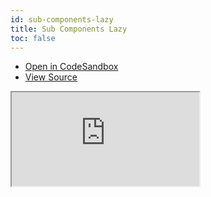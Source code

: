 ```yaml
---
id: sub-components-lazy
title: Sub Components Lazy
toc: false
---
```


- [Open in CodeSandbox](https://codesandbox.io/s/github/tannerlinsley/react-table/tree/master/examples/sub-components-lazy)
- [View Source](https://github.com/tannerlinsley/react-table/tree/master/examples/sub-components-lazy)

<iframe
  src="https://codesandbox.io/embed/github/tannerlinsley/react-table/tree/master/examples/sub-components-lazy?autoresize=1&fontsize=14&theme=dark"
  title="tannerlinsley/react-table: sub-components-lazy"
  sandbox="allow-forms allow-modals allow-popups allow-presentation allow-same-origin allow-scripts"
  style={{
    width: '100%',
    height: '80vh',
    border: '0',
    borderRadius: 8,
    overflow: 'hidden',
    position: 'static',
    zIndex: 0,
  }}
></iframe>

